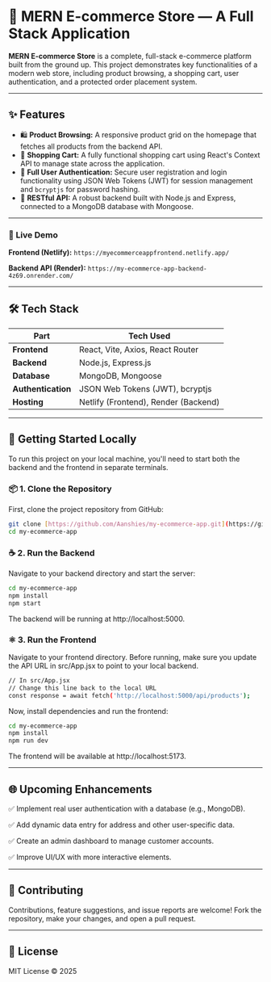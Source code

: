 # 🛒 MERN E-commerce Store — A Full Stack Application

**MERN E-commerce Store** is a complete, full-stack e-commerce platform built from the ground up. This project demonstrates key functionalities of a modern web store, including product browsing, a shopping cart, user authentication, and a protected order placement system.

---

## ✨ Features

-   🛍️ **Product Browsing:** A responsive product grid on the homepage that fetches all products from the backend API.
-   🛒 **Shopping Cart:** A fully functional shopping cart using React's Context API to manage state across the application.
-   🔐 **Full User Authentication:** Secure user registration and login functionality using JSON Web Tokens (JWT) for session management and `bcryptjs` for password hashing.
-   📡 **RESTful API:** A robust backend built with Node.js and Express, connected to a MongoDB database with Mongoose.
---

### 🔗 Live Demo

**Frontend (Netlify):** `https://myecommerceappfrontend.netlify.app/`

**Backend API (Render):** `https://my-ecommerce-app-backend-4z69.onrender.com/`

---

## 🛠️ Tech Stack

| Part             | Tech Used                                            |
| ---------------- | ---------------------------------------------------- |
| **Frontend**     | React, Vite, Axios, React Router                     |
| **Backend**      | Node.js, Express.js                                  |
| **Database**     | MongoDB, Mongoose                                    |
| **Authentication** | JSON Web Tokens (JWT), bcryptjs                    |
| **Hosting**      | Netlify (Frontend), Render (Backend)                 |

---

## 🚀 Getting Started Locally

To run this project on your local machine, you'll need to start both the backend and the frontend in separate terminals.

### 📦 1. Clone the Repository

First, clone the project repository from GitHub:

```bash
git clone [https://github.com/Aanshies/my-ecommerce-app.git](https://github.com/Aanshies/my-ecommerce-app.git)
cd my-ecommerce-app
```

### ☕ 2. Run the Backend

Navigate to your backend directory and start the server:

```bash
cd my-ecommerce-app
npm install
npm start
```
The backend will be running at http://localhost:5000.

### ⚛️ 3. Run the Frontend

Navigate to your frontend directory. Before running, make sure you update the API URL in src/App.jsx to point to your local backend.

```bash
// In src/App.jsx
// Change this line back to the local URL
const response = await fetch('http://localhost:5000/api/products');
```

Now, install dependencies and run the frontend:

```bash
cd my-ecommerce-app
npm install
npm run dev
```

The frontend will be available at http://localhost:5173.

---

## 🌐 Upcoming Enhancements

✅ Implement real user authentication with a database (e.g., MongoDB).

✅ Add dynamic data entry for address and other user-specific data.

✅ Create an admin dashboard to manage customer accounts.

✅ Improve UI/UX with more interactive elements.

---

## 🤝 Contributing

Contributions, feature suggestions, and issue reports are welcome! Fork the repository, make your changes, and open a pull request.

---

## 🪪 License

MIT License © 2025
